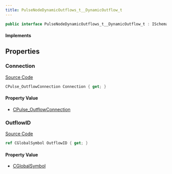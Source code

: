 ```yaml
---
title: PulseNodeDynamicOutflows_t__DynamicOutflow_t
---
```


```csharp
public interface PulseNodeDynamicOutflows_t__DynamicOutflow_t : ISchemaClass<PulseNodeDynamicOutflows_t__DynamicOutflow_t>, ISchemaField, ISchemaClass, INativeHandle
```

#### Implements

## Properties

### Connection

[Source Code](https://github.com/swiftly-solution/swiftlys2/blob/beta/managed/src/SwiftlyS2.Generated/Schemas/Interfaces/PulseNodeDynamicOutflows_t__DynamicOutflow_t.cs#L18)

```csharp
CPulse_OutflowConnection Connection { get; }
```

#### Property Value

- [CPulse_OutflowConnection](/docs/api/shared/schemadefinitions/cpulse_outflowconnection)

### OutflowID

[Source Code](https://github.com/swiftly-solution/swiftlys2/blob/beta/managed/src/SwiftlyS2.Generated/Schemas/Interfaces/PulseNodeDynamicOutflows_t__DynamicOutflow_t.cs#L16)

```csharp
ref CGlobalSymbol OutflowID { get; }
```

#### Property Value

- [CGlobalSymbol](/docs/api/shared/natives/cglobalsymbol)


